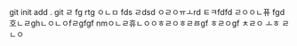 git init add . git 
ㄹ
fg
rtg
ㅇㄴㅁ
fds
ㄹdsd
ㅇㄹㅇㅠㅗrd
ㅌㅋfdfd
ㄹㅇㅇㄴ퓨
fgd호ㄴㄹghㄴㅇㄴㅇfㄹgfgf
nmㅇㄴㄹ휴ㄴㅇㅇㅎㄹㅇㅎㄹㅀgf
ㅎㄹㅇgf
ㅊㄹㅇ
ㅗㅎ
ㄹㄴㅇ
